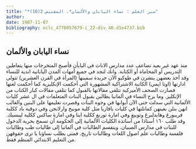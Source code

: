 ```yaml
---
title: "*سير العلم : نساء اليابان والألمان*. المقتبس 2(10)"
author: 
date: 1907-11-07
bibliography: oclc_4770057679-i_22-div_40.d1e4737.bib
---
```




##  نساء اليابان والألمان 

 
 منذ عهد غير بعيد تضاعف عدد مدارس الاناث في اليابأن فأصبح المتخرجات منها يتعاطين التدريس أو المحاماة أو الكتابة. وانك لتجد في جميع أمهات المدن اليابانية اندية للنساء وقد أخذ بعضهن ينشرن في طوكيو الآن جريدة سمينها (المرأة في القرن العشرين) تتولى ادارتها (اوتا ايمي) الكاتبة الاشتراكية المشهورة التي أحكمت الإنكليزية كما أحكمت لغتها فصارت الصحف الأميركية تتلقى مقالاتها بالقبول كما تتلقى مقالات كبار الكتاب من الإنكليز. وما برح النساء في ألمانيا يطالبن بقبول البنات المتعلمات في ال  عشر  كليات الألمانية التي سدلت حتى الآن أبوابها في وجوه البنات وقصرت تعليمها على البنين والغالب انهن ينلن بغينهن كمانلتها في كليات بافاريا مثل كلية مونيخ وارلانجن وفي دوقية باد ككلية فريبورغ وهايدلبرغ وتوبيغ وفي امارة تورنغ ككلية اينا وفي امارة ساكس ككلية ليبسيك. وقد طلب  ١٦٠  أستاذا من أساتذة الكليات الألمانية إلى الحكومة أن تسمح بحرية الدخول للبنات في مدارس الصبيان. وينقسم الطالبات في ألمانيا إلى طالبات طب وطالبات فلفسة وطالبات علم اصول اللغات وطالبات تاريخ. فمتى يطلب نساؤنا يا ترى حقوقهن من التعليم الابتدائي المنظم فقط. 
